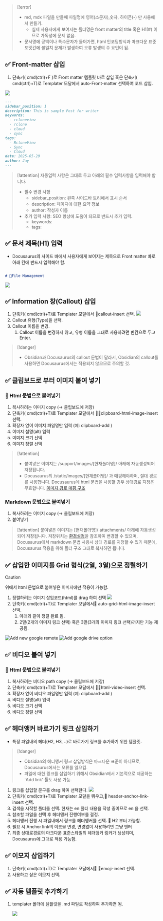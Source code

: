 
> [!error] 
>- md, mdx 파일을 만들때 파일명에 영어(소문자),숫자, 하이픈(-) 만 사용해서 만들기. 
>	- 실제 사용자에게 보여지는 폴더명은 front matter의 title 혹은 H1(#) 이므로 가독성에 문제 없음.
>- 문서명에 공백이나 특수문자가 들어가면, html 인코딩방식과 마크다운 표준포맷간에 불일치 문제가 발생하여 오류 발생의 주 요인이 됨.

## ✅  Front-matter 삽입

1. 단축키( cmd(ctrl)+F )로 Front matter 템플릿 바로 삽입 혹은 단축키( cmd(ctrl)+T)로 Templater 모달에서 auto-Front-matter 선택하여 코드 삽입.

![](Settings/Obsidian/attachments/Pasted%20image%2020250520150042.png)
```md
---
sidebar_position: 1
description: This is sample Post for writer
keywords:
  - rcloneview
  - rclone
  - cloud
  - sync
tags:
  - RcloneView
  - Sync
  - Cloud
date: 2025-05-20
author: Jay
---
```

> [!attention] 자동입력 사항은 그대로 두고 아래의 필수 입력사항을 입력해야 합니다.
>- 필수 변경 사항
> 	-  sidebar_position:   왼쪽 사이드바 트리에서 표시 순서
> 	- description: 페이지에 대한 요약 정보
> 	- author: 작성자 이름
> - 추가 입력 사항: SEO 향상에 도움이 되므로 반드시 추가 입력.
> 	- keywords:
> 	- tags:

## ✅  문서 제목(H1) 입력

- Docusaurus의 사이드 바에서 사용자에게 보여지는 제목으로 Front matter 바로 아래 칸에 반드시 입력해야 함.
```markdown

# File Management

```

![](attachments/Pasted%20image%2020250523010115.png)

## ✅  Information 창(Callout) 삽입

1. 단축키( cmd(ctrl)+T)로 Templater 모달에서 callout-insert 선택.
![](Settings/Obsidian/attachments/Pasted%20image%2020250520151859.png)
2. Callout 유형(Type)을 선택.
3. Callout 이름을 변경. 
	1. Callout 이름을 변경하지 않고, 유형 이름을 그대로 사용하려면 빈칸으로 두고 Enter.

> [!danger] 
> - Obsidian과 Docusaurus의 callout 문법이 달라서, Obsidian의 callout를 사용하면 Docusaurus에서는 적용되지 않으므로 주의할 것.


## ✅  클립보드로 부터 이미지 붙여 넣기

### 📌 Html 문법으로 붙여넣기

1. 복사하려는 이미지 copy (-> 클립보드에 저장)
2. 단축키( cmd(ctrl)+T)로 Templater 모달에서 clipboard-html-image-insert 선택.
3. 확장자 없이 이미지 파일명만 입력 (예: clipboard-add  )
4. 이미지 설명(alt) 입력
5. 이미지 크기 선택
6. 이미지 정렬 선택

> [!attention] 
> - 붙여넣은 이미지는 /support/images/[현재폴더명]/ 아래에 자동생성되어 저장됩니다. 
> - Docusaurus의 /static/images/[현재폴더명]/  과 매핑해야하며, 절대 경로를 사용합니다. Docusaurus에 html 문법을 사용할 경우 상대경로 지정은 무효합니다.  [이미지 경로 매핑 구조](Docusaurus%20에서%20확인하기.md#^841efb)

### Markdown 문법으로 붙여넣기

1. 복사하려는 이미지 copy (-> 클립보드에 저장)
2. 붙여넣기

> [!attention] 
> 붙여넣은 이미지는 [현재폴더명]/ attachments/ 아래에 자동생성되어 저장됩니다. 
> 저장위치는 [환경설정](Obsidian%20환경%20설정하기.md#^af5b5b)을 참조하여 변경할 수 있으며, Docusaurus에서 markdown 문법 사용시 상대 경로를 지정할 수 있기 때문에, Docusaurus 적용을 위해 폴더 구조 그대로 복사하면 됩니다.
## ✅  삽입한 이미지를 Grid 형식(2열, 3열)으로  정렬하기

> [!caution] 
> 위에서 html 문법으로 붙여넣은 이미지에만 적용이 가능함.
> 


1. 정렬하려는 이미지 삽입코드(html)를 drag 하여 선택
 ![](Settings/Obsidian/attachments/Pasted%20image%2020250520153901.png)
 2. 단축키( cmd(ctrl)+T)로 Templater 모달에서 auto-grid-html-image-insert 선택.
	 1. 아래와 같이 정렬 완료 됨.
	 2. 2열(2개의 이미지 링크 선택) 혹은 3열(3개의 이미지 링크 선택)까지만 기능 제공됨.

<div class="img-grid-2">
<img src="/support/images/howto/new-remote-step1.png" alt="Add new google remote" class="img-medium img-center" />
<img src="/support/images/howto/add-remote-step2.png" alt="Add google drive option" class="img-medium img-center" />
</div>

## ✅  비디오 붙여 넣기

### 📌 Html 문법으로 붙여넣기

1. 복사하려는 비디오 path copy (-> 클립보드에 저장)
2. 단축키( cmd(ctrl)+T)로 Templater 모달에서 html-video-insert 선택.
3. 확장자 없이 비디오 파일명만 입력 (예: clipboard-add  )
4. 비디오 설명(alt) 입력
5. 비디오 크기 선택
6. 비디오 정렬 선택


## ✅  헤더앵커 바로가기 링크 삽입하기

- 특정 파일내의 헤더(H2, H3, ..)로 바로가기 링크를 추가하기 위한 템플릿.

> [!danger] 
> - Obsidian의 헤더앵커 링크 삽입방식은 마크다운 표준이 아니므로, Docusaurus에서는 오류를 일으킴.
> - 파일에 대한 링크를 삽입하기 위해서 Obsidian에서 기본적으로 제공하는 'Add link' 툴도 사용 가능.

 1. 링크를 삽입할 문구를 drag 하여 선택한다.
    ![](attachments/Pasted%20image%2020250522230830.png)
 2. 단축키( cmd(ctrl)+T)로 Templater 모달을 뛰우고, header-anchor-link-insert 선택.
 3. 검색을 시작할 폴더를 선택. 현재는 en 폴더 내용을 작성 중이므로 en 을 선택.
 4. 참조할 파일을 선택 후 헤더앵커 진행여부를 결정.
 5. 헤더앵커 진행 시 파일내에서 링크를 헤더앵커를 선택. 📌 H2 부터 가능함.
 6. 필요 시 Anchor link의 이름을 변경, 변경없이 사용하려면 그냥 엔터
 7. 최종 상대로경로의 마크다운 표준스타일의 헤더앵커 링커가 생성되며, Docusaurus에 그대로 적용 가능함.


## ✅  이모지 삽입하기

1.  단축키( cmd(ctrl)+T)로 Templater 모달에서 emoji-insert 선택.
2. 사용하고 싶은 이모지 선택.


## ✅  자동 템플릿 추가하기

1. templater 폴더에 템플릿을 .md 파일로 작성하여 추가하면 됨.
   
    ![](Settings/Obsidian/attachments/Pasted%20image%2020250520154835.png)